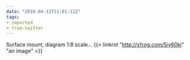```yaml
---
date: "2010-04-13T11:01:11Z"
tags:
- imported
- from-twitter
---
```

Surface mount, diagram 1:8 scale…  {{< linkrot "http://yfrog.com/5iy60kj" "an image" >}}

